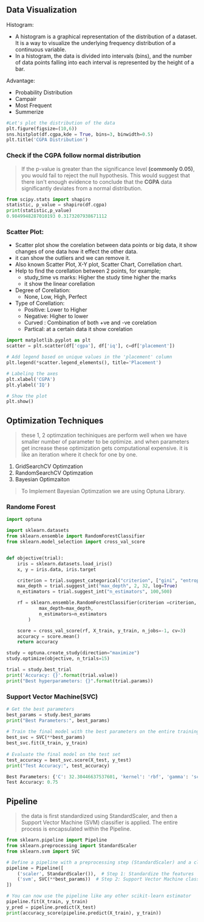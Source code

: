 ## Data Visualization
Histogram:
- A histogram is a graphical representation of the distribution of a dataset. It is a way to visualize the underlying frequency distribution of a continuous variable. 
- In a histogram, the data is divided into intervals (bins), and the number of data points falling into each interval is represented by the height of a bar.

Advantage:
- Probability Distribution
- Campair 
- Most Frequent 
- Summerize

```python
#Let's plot the distribution of the data 
plt.figure(figsize=(10,6))
sns.histplot(df.cgpa,kde = True, bins=3, binwidth=0.5)
plt.title('CGPA Distribution')
```

### Check if the **CGPA** follow normal distribution
> If the p-value is greater than the significance level __(commonly 0.05)__, you would fail to reject the null hypothesis. This would suggest that there isn't enough evidence to conclude that the __CGPA__ data significantly deviates from a normal distribution.

```python
from scipy.stats import shapiro
statistic, p_value = shapiro(df.cgpa)
print(statistic,p_value)
0.9849948287010193 0.3173207938671112
```

### Scatter Plot:
- Scatter plot show the corelation between data points or big data, it show changes of one data how it effect the other data.
- it can show the outliers and we can remove it.
- Also known Scatter Plot, X-Y plot, Scatter Chart, Correllation chart.
- Help to find the corellation between 2 points, for example; 
    * study_time vs marks: Higher the study time higher the marks
    * it show the linear corellation 
- Degree of Corellation:
    * None, Low, High, Perfect
- Type of Corellation:
    * Positive: Lower to Higher
    * Negative: Higher to lower
    * Curved  : Combination of both +ve and -ve corelation
    * Partical: at a certain data it show corelation 

```python
import matplotlib.pyplot as plt
scatter = plt.scatter(df['cgpa'], df['iq'], c=df['placement'])

# Add legend based on unique values in the 'placement' column
plt.legend(*scatter.legend_elements(), title='Placement')

# Labeling the axes
plt.xlabel('CGPA')
plt.ylabel('IQ')

# Show the plot
plt.show()
```

## Optimization Techniques
>these 1, 2 optimzation techiniques are perform well when we have smaller number of parameter to be optimize. and when parameters get increase these optimization gets computational expensive. it is like an iteration where it check for one by one.
1. GridSearchCV Optimzation
1. RandomSearchCV Optimzation
1. Bayesian Optimzaiton 
>To Implement Bayesian Optimzation we are using Optuna Library.

### Randome Forest
```python
import optuna

import sklearn.datasets
from sklearn.ensemble import RandomForestClassifier
from sklearn.model_selection import cross_val_score


def objective(trial):
    iris = sklearn.datasets.load_iris()
    x, y = iris.data, iris.target

    criterion = trial.suggest_categorical("criterion", ["gini", "entropy"])
    max_depth = trial.suggest_int("max_depth", 2, 32, log=True)
    n_estimators = trial.suggest_int("n_estimators", 100,500)

    rf = sklearn.ensemble.RandomForestClassifier(criterion =criterion,
            max_depth=max_depth, 
            n_estimators=n_estimators
        )

    score = cross_val_score(rf, X_train, y_train, n_jobs=-1, cv=3)
    accuracy = score.mean()
    return accuracy

study = optuna.create_study(direction="maximize")
study.optimize(objective, n_trials=15)

trial = study.best_trial
print('Accuracy: {}'.format(trial.value))
print("Best hyperparameters: {}".format(trial.params))
```

### Support Vector Machine(SVC)
```python
# Get the best parameters
best_params = study.best_params
print("Best Parameters:", best_params)
​
# Train the final model with the best parameters on the entire training set
best_svc = SVC(**best_params)
best_svc.fit(X_train, y_train)
​
# Evaluate the final model on the test set
test_accuracy = best_svc.score(X_test, y_test)
print("Test Accuracy:", test_accuracy)

Best Parameters: {'C': 32.30446637537601, 'kernel': 'rbf', 'gamma': 'scale'}
Test Accuracy: 0.75
```

## Pipeline 
>the data is first standardized using StandardScaler, and then a Support Vector Machine (SVM) classifier is applied. The entire process is encapsulated within the Pipeline.
```python
from sklearn.pipeline import Pipeline
from sklearn.preprocessing import StandardScaler
from sklearn.svm import SVC

# Define a pipeline with a preprocessing step (StandardScaler) and a classifier (SVC)
pipeline = Pipeline([
    ('scaler', StandardScaler()),  # Step 1: Standardize the features
    ('svm', SVC(**best_params))  # Step 2: Support Vector Machine classifier
])

# You can now use the pipeline like any other scikit-learn estimator
pipeline.fit(X_train, y_train)
y_pred = pipeline.predict(X_test)
print(accuracy_score(pipeline.predict(X_train), y_train))
```
